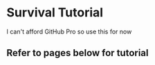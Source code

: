 # Survival Tutorial

I can't afford GitHub Pro so use this for now

## Refer to pages below for tutorial
